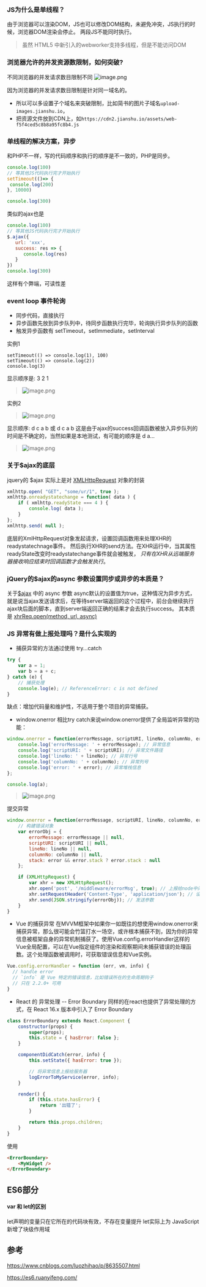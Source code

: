 ### JS为什么是单线程？
由于浏览器可以渲染DOM，JS也可以修改DOM结构，未避免冲突，JS执行的时候，浏览器DOM渲染会停止。
两段JS不能同时执行。
> 虽然 HTML5 中新引入的webworker支持多线程，但是不能访问DOM

### 浏览器允许的并发资源数限制，如何突破?
不同浏览器的并发请求数目限制不同
![image.png](https://hexo-blog.pek3b.qingstor.com/upload_images/71414-284ff99a9fc922bd.png?imageMogr2/auto-orient/strip%7CimageView2/2/w/1240)

因为浏览器的并发请求数目限制是针对同一域名的。
* 所以可以多设置子个域名来突破限制，比如简书的图片子域名`upload-images.jianshu.io`，
* 把资源文件放到CDN上，如`https://cdn2.jianshu.io/assets/web-f5f4ced5c8b8a95fc8b4.js`

### 单线程的解决方案，异步
和PHP不一样，写的代码顺序和执行的顺序是不一致的，PHP是同步。
```javascript
console.log(100)
// 等其他JS代码执行完才开始执行
setTimeout(()=> {
 console.log(200)
}, 10000)

console.log(300)
```
类似的ajax也是
```javascript
console.log(100)
// 等其他JS代码执行完才开始执行
$.ajax({
   url: 'xxx',
   success: res => {
      console.log(res)
   }
})
console.log(300)
```
这样有个弊端，可读性差

### event loop 事件轮询
* 同步代码，直接执行
* 异步函数先放到异步队列中，待同步函数执行完毕，轮询执行异步队列的函数
* 触发异步函数有 setTimeout，setImmediate，setInterval


实例1
```
setTimeout(() => console.log(1), 100)
setTimeout(() => console.log(2))
console.log(3)
```
显示顺序是: 3 2 1
> ![image.png](https://hexo-blog.pek3b.qingstor.com/upload_images/71414-0450453b908032c8.png?imageMogr2/auto-orient/strip%7CimageView2/2/w/1240)

实例2
> ![image.png](https://hexo-blog.pek3b.qingstor.com/upload_images/71414-576eec8887000e66.png?imageMogr2/auto-orient/strip%7CimageView2/2/w/1240)

显示顺序: d c a b 或 d c a b
这是由于ajax的success回调函数被放入异步队列的时间是不确定的，当然如果是本地测试，有可能的顺序是 d a...
> ![image.png](https://hexo-blog.pek3b.qingstor.com/upload_images/71414-3a0e9435dd388e77.png?imageMogr2/auto-orient/strip%7CimageView2/2/w/1240)

### 关于$ajax的底层
jquery的 $ajax 实际上是对 [XMLHttpRequest](https://developer.mozilla.org/zh-CN/docs/Web/API/XMLHttpRequest) 对象的封装
```javascript
xmlhttp.open( "GET", "some/ur/1", true );
xmlhttp.onreadystatechange = function( data ) {
    if ( xmlhttp.readyState === 4 ) {
        console.log( data );
    }
};
xmlhttp.send( null );
```
底层的XmlHttpRequest对象发起请求，设置回调函数用来处理XHR的readystatechnage事件。
然后执行XHR的send方法。在XHR运行中，当其属性readyState改变时readystatechange事件就会被触发，
*只有在XHR从远端服务器接收响应结束时回调函数才会触发执行*。

### jQuery的$ajax的async 参数设置同步或异步的本质是？
关于[$ajax](https://api.jquery.com/jQuery.ajax/) 中的 async 参数
async默认的设置值为true，这种情况为异步方式，就是说当ajax发送请求后，在等待server端返回的这个过程中，前台会继续执行ajax块后面的脚本，直到server端返回正确的结果才会去执行success。
其本质是 [xhrReq.open(method, url, async)](https://developer.mozilla.org/zh-CN/docs/Web/API/XMLHttpRequest/open)

### JS 异常有做上报处理吗？是什么实现的
* 捕获异常的方法通过使用 try...catch
```javascript
try {
    var a = 1;
    var b = a + c;
} catch (e) {
    // 捕获处理
    console.log(e); // ReferenceError: c is not defined
}
```
缺点：增加代码量和维护性，不适用于整个项目的异常捕获。
* window.onerror
相比try catch来说window.onerror提供了全局监听异常的功能：
```javascript
window.onerror = function(errorMessage, scriptURI, lineNo, columnNo, error) {
    console.log('errorMessage: ' + errorMessage); // 异常信息
    console.log('scriptURI: ' + scriptURI); // 异常文件路径
    console.log('lineNo: ' + lineNo); // 异常行号
    console.log('columnNo: ' + columnNo); // 异常列号
    console.log('error: ' + error); // 异常堆栈信息
};

console.log(a);
```
> ![image.png](https://hexo-blog.pek3b.qingstor.com/upload_images/71414-e0916fe24ed7df34.png?imageMogr2/auto-orient/strip%7CimageView2/2/w/1240)

提交异常
```javascript
window.onerror = function(errorMessage, scriptURI, lineNo, columnNo, error) {
    // 构建错误对象
    var errorObj = {
        errorMessage: errorMessage || null,
        scriptURI: scriptURI || null,
        lineNo: lineNo || null,
        columnNo: columnNo || null,
        stack: error && error.stack ? error.stack : null
    };

    if (XMLHttpRequest) {
        var xhr = new XMLHttpRequest();
        xhr.open('post', '/middleware/errorMsg', true); // 上报给node中间层处理
        xhr.setRequestHeader('Content-Type', 'application/json'); // 设置请求头
        xhr.send(JSON.stringify(errorObj)); // 发送参数
    }
}
```

* Vue 的捕获异常
在MVVM框架中如果你一如既往的想使用window.onerror来捕获异常，那么很可能会竹篮打水一场空，或许根本捕获不到，因为你的异常信息被框架自身的异常机制捕获了。使用Vue.config.errorHandler这样的Vue全局配置，可以在Vue指定组件的渲染和观察期间未捕获错误的处理函数。这个处理函数被调用时，可获取错误信息和Vue实例。
```javascript
Vue.config.errorHandler = function (err, vm, info) {
  // handle error
  // `info` 是 Vue 特定的错误信息，比如错误所在的生命周期钩子
  // 只在 2.2.0+ 可用
}
```
* React 的 异常处理 -- Error Boundary
同样的在react也提供了异常处理的方式，在 React 16.x 版本中引入了 Error Boundary
```jsx
class ErrorBoundary extends React.Component {
    constructor(props) {
        super(props);
        this.state = { hasError: false };
    }

    componentDidCatch(error, info) {
        this.setState({ hasError: true });

        // 将异常信息上报给服务器
        logErrorToMyService(error, info); 
    }

    render() {
        if (this.state.hasError) {
            return '出错了';
        }

        return this.props.children;
    }
}
```
使用
```html
<ErrorBoundary>
    <MyWidget />
</ErrorBoundary>
```



## ES6部分


#### var 和 let的区别

let声明的变量只在它所在的代码块有效，不存在变量提升
let实际上为 JavaScript 新增了块级作用域



## 参考
https://www.cnblogs.com/luozhihao/p/8635507.html

https://es6.ruanyifeng.com/
